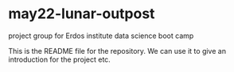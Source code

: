# may22-lunar-outpost
project group for Erdos institute data science boot camp

This is the README file for the repository. We can use it to give an introduction for the project etc.
